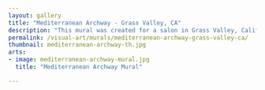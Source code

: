 ```yaml
---
layout: gallery
title: "Mediterranean Archway - Grass Valley, CA"
description: "This mural was created for a salon in Grass Valley, California. The image was painted directly on the wall and incorporates the cinder block shapes into the design to help portray a balcony over-looking the Mediterranean."
permalink: /visual-art/murals/mediterranean-archway-grass-valley-ca/
thumbnail: mediterranean-archway-th.jpg
arts:
- image: mediterranean-archway-mural.jpg
  title: "Mediterranean Archway Mural"

---
```

